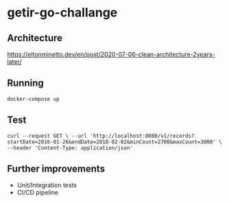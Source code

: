 # getir-go-challange

## Architecture

https://eltonminetto.dev/en/post/2020-07-06-clean-architecture-2years-later/

## Running

`docker-compose up`


## Test

`curl --request GET \
  --url 'http://localhost:8080/v1/records?startDate=2016-01-26&endDate=2018-02-02&minCount=2700&maxCount=3000' \
  --header 'Content-Type: application/json'`


## Further improvements

- Unit/Integration tests
- CI/CD pipeline
